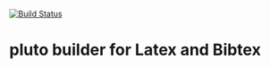 [![Build Status](https://travis-ci.org/pluto-build/build-latex.svg?branch=master)](https://travis-ci.org/pluto-build/build-latex)

# pluto builder for Latex and Bibtex

